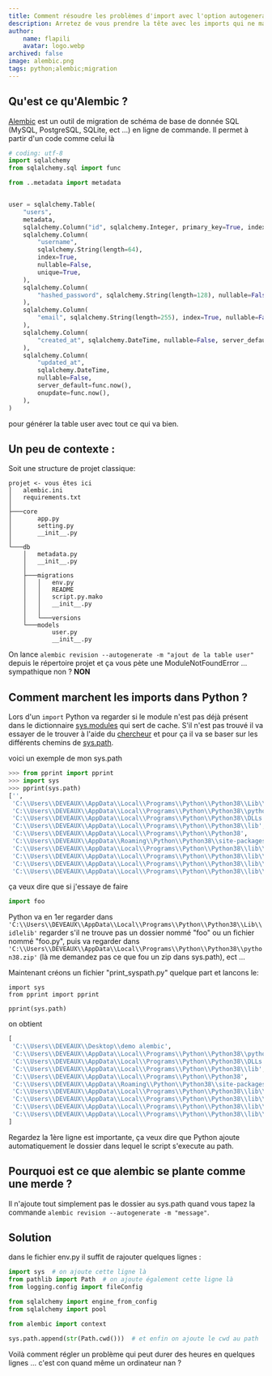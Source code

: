 ```yaml
---
title: Comment résoudre les problèmes d'import avec l'option autogenerate d'Alembic ?
description: Arretez de vous prendre la tête avec les imports qui ne marchent jamais, Alembic est un outil de migration de schéma de base de donnée SQL (MySQL, PostgreSQL, SQLite, ect ...) en ligne de commande.
author:
    name: flapili
    avatar: logo.webp
archived: false
image: alembic.png
tags: python;alembic;migration
---
```


## Qu'est ce qu'Alembic ?

[Alembic](https://alembic.sqlalchemy.org/en/latest/) est un outil de migration de schéma de base de donnée SQL (MySQL, PostgreSQL, SQLite, ect ...) en ligne de commande.
Il permet à partir d'un code comme celui là

```py
# coding: utf-8
import sqlalchemy
from sqlalchemy.sql import func

from ..metadata import metadata


user = sqlalchemy.Table(
    "users",
    metadata,
    sqlalchemy.Column("id", sqlalchemy.Integer, primary_key=True, index=True,),
    sqlalchemy.Column(
        "username",
        sqlalchemy.String(length=64),
        index=True,
        nullable=False,
        unique=True,
    ),
    sqlalchemy.Column(
        "hashed_password", sqlalchemy.String(length=128), nullable=False,
    ),
    sqlalchemy.Column(
        "email", sqlalchemy.String(length=255), index=True, nullable=False, unique=True,
    ),
    sqlalchemy.Column(
        "created_at", sqlalchemy.DateTime, nullable=False, server_default=func.now(),
    ),
    sqlalchemy.Column(
        "updated_at",
        sqlalchemy.DateTime,
        nullable=False,
        server_default=func.now(),
        onupdate=func.now(),
    ),
)
```

pour générer la table user avec tout ce qui va bien.


## Un peu de contexte :

Soit une structure de projet classique:
```
projet <- vous êtes ici
│   alembic.ini
│   requirements.txt
│
├───core
│       app.py
│       setting.py
│       __init__.py
│
└───db
    │   metadata.py
    │   __init__.py
    │
    ├───migrations
    │   │   env.py
    │   │   README
    │   │   script.py.mako
    │   │   __init__.py
    │   │
    │   └───versions
    └───models
            user.py
            __init__.py
```

On lance `alembic revision --autogenerate -m "ajout de la table user"` depuis le répertoire projet et ça vous pète une ModuleNotFoundError ... sympathique non ? **NON**


## Comment marchent les imports dans Python ?

Lors d'un `import` Python va regarder si le module n'est pas déjà présent dans le dictionnaire [sys.modules](https://docs.python.org/fr/3/library/sys.html#sys.modules) qui sert de cache.
S'il n'est pas trouvé il va essayer de le trouver à l'aide du [chercheur](https://docs.python.org/fr/3/glossary.html#term-finder) et pour ça il va se baser sur les différents chemins de [sys.path](https://docs.python.org/fr/3/library/sys.html).

voici un exemple de mon sys.path
```py
>>> from pprint import pprint
>>> import sys
>>> pprint(sys.path)
['',
 'C:\\Users\\DEVEAUX\\AppData\\Local\\Programs\\Python\\Python38\\Lib\\idlelib',
 'C:\\Users\\DEVEAUX\\AppData\\Local\\Programs\\Python\\Python38\\python38.zip',
 'C:\\Users\\DEVEAUX\\AppData\\Local\\Programs\\Python\\Python38\\DLLs',
 'C:\\Users\\DEVEAUX\\AppData\\Local\\Programs\\Python\\Python38\\lib',
 'C:\\Users\\DEVEAUX\\AppData\\Local\\Programs\\Python\\Python38',
 'C:\\Users\\DEVEAUX\\AppData\\Roaming\\Python\\Python38\\site-packages',
 'C:\\Users\\DEVEAUX\\AppData\\Local\\Programs\\Python\\Python38\\lib\\site-packages',
 'C:\\Users\\DEVEAUX\\AppData\\Local\\Programs\\Python\\Python38\\lib\\site-packages\\win32',
 'C:\\Users\\DEVEAUX\\AppData\\Local\\Programs\\Python\\Python38\\lib\\site-packages\\win32\\lib',
 'C:\\Users\\DEVEAUX\\AppData\\Local\\Programs\\Python\\Python38\\lib\\site-packages\\Pythonwin']
 ```
ça veux dire que si j'essaye de faire
```py
import foo
```
Python va en 1er regarder dans `'C:\\Users\\DEVEAUX\\AppData\\Local\\Programs\\Python\\Python38\\Lib\\idlelib'` regarder s'il ne trouve pas un dossier nommé "foo" ou un fichier nommé "foo.py", puis va regarder dans `'C:\\Users\\DEVEAUX\\AppData\\Local\\Programs\\Python\\Python38\\python38.zip'` (là me demandez pas ce que fou un zip dans sys.path), ect ...


Maintenant créons un fichier "print_syspath.py" quelque part et lancons le:

```py{1-2}[print_syspath.py]
import sys
from pprint import pprint

pprint(sys.path)
```


on obtient
```py
[
 'C:\\Users\\DEVEAUX\\Desktop\\demo alembic',
 'C:\\Users\\DEVEAUX\\AppData\\Local\\Programs\\Python\\Python38\\python38.zip',
 'C:\\Users\\DEVEAUX\\AppData\\Local\\Programs\\Python\\Python38\\DLLs',
 'C:\\Users\\DEVEAUX\\AppData\\Local\\Programs\\Python\\Python38\\lib',
 'C:\\Users\\DEVEAUX\\AppData\\Local\\Programs\\Python\\Python38',
 'C:\\Users\\DEVEAUX\\AppData\\Roaming\\Python\\Python38\\site-packages',
 'C:\\Users\\DEVEAUX\\AppData\\Local\\Programs\\Python\\Python38\\lib\\site-packages',
 'C:\\Users\\DEVEAUX\\AppData\\Local\\Programs\\Python\\Python38\\lib\\site-packages\\win32',
 'C:\\Users\\DEVEAUX\\AppData\\Local\\Programs\\Python\\Python38\\lib\\site-packages\\win32\\lib',
 'C:\\Users\\DEVEAUX\\AppData\\Local\\Programs\\Python\\Python38\\lib\\site-packages\\Pythonwin'
]
 ```

Regardez la 1ère ligne est importante, ça veux dire que Python ajoute automatiquement le dossier dans lequel le script s'execute au path.

## Pourquoi est ce que alembic se plante comme une merde ?

Il n'ajoute tout simplement pas le dossier au sys.path quand vous tapez la commande `alembic revision --autogenerate -m "message"`.

## Solution

dans le fichier env.py il suffit de rajouter quelques lignes :

```py
import sys  # on ajoute cette ligne là
from pathlib import Path  # on ajoute également cette ligne là
from logging.config import fileConfig

from sqlalchemy import engine_from_config
from sqlalchemy import pool

from alembic import context

sys.path.append(str(Path.cwd()))  # et enfin on ajoute le cwd au path
```

Voilà comment régler un problème qui peut durer des heures en quelques lignes ... c'est con quand même un ordinateur nan ?